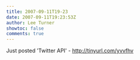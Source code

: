 ```yaml
---
title: 2007-09-11T19-23
date: 2007-09-11T19:23:53Z
author: Lee Turner
showtoc: false
comments: true
---
```


Just posted 'Twitter API' - http://tinyurl.com/yvvfhv


